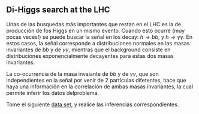 
## Di-Higgs search at the LHC


Unas de las busquedas más importantes que restan en el LHC es la de producción de fos Higgs en un mismo evento.  Cuando esto ocurre (muy pocas veces!) se puede buscar la señal en los decay: $h \to bb$, y $h\to \gamma\gamma$.  En estos casos, la señal corresponde a distribuciones normales en las masas invariantes de $bb$ y de $\gamma\gamma$, mientras que el background consiste  en distribuciones exponencialmente decayentes para estas dos masas invariantes.  

La co-ocurrencia de la masa invaiante de $bb$ y de $\gamma\gamma$, que son independientes en la señal por venir de 2 partículas difetentes, hace que haya una información en la correlación de ambas masas invariantes, la cual permite inferir los datos delproblema.

Tome el siguiente <a href="https://github.com/sequi76/bayesian-double-bump-hunting/blob/main/toy-model/toy-model_dsampler_pi%3D0.3_neff%3D10000500-events_strong-contrast.pkl">data set</a>, y realice las inferencias correspondientes.
